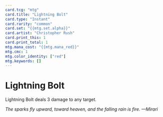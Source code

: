 ```yaml
---
card.tcg: "mtg"
card.title: "Lightning Bolt"
card.type: "Instant"
card.rarity: "common"
card.set: "{{mtg.set.alpha}}"
card.artist: "Christopher Rush"
card.print_this: 1
card.print_total: 1
mtg.mana_cost: "{{mtg.mana_red}}"
mtg.cmc: 1
mtg.color_identity: ["red"]
mtg.keywords: []
---
```


# Lightning Bolt

Lightning Bolt deals 3 damage to any target.

*The sparks fly upward, toward heaven, and the falling rain is fire. —Mirari*